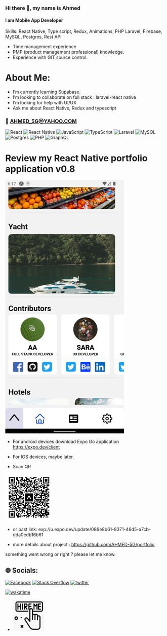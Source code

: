 ### Hi there 👋, my name is Ahmed

#### I am Mobile App Developer

Skills: React Native, Type script, Redux, Animations, PHP Laravel, Firebase, MySQL, Postgres, Rest API

- Time management experience
- PMP (product management professional) knowledge.
- Experience with GIT source control.

# About Me:

- I’m currently learning Supabase.<br>
- I’m looking to collaborate on full stack : laravel-react native<br>
- I’m looking for help with UI/UX<br>
- Ask me about React Native, Redux and typescript<br>

### 📧 AHMED_5G@YAHOO.COM

![React](https://img.shields.io/badge/react-%2320232a.svg?style=for-the-badge&logo=react&logoColor=%2361DAFB) ![React Native](https://img.shields.io/badge/react_native-%2320232a.svg?style=for-the-badge&logo=react&logoColor=%2361DAFB) ![JavaScript](https://img.shields.io/badge/javascript-%23323330.svg?style=for-the-badge&logo=javascript&logoColor=%23F7DF1E) ![TypeScript](https://img.shields.io/badge/typescript-%23007ACC.svg?style=for-the-badge&logo=typescript&logoColor=white) ![Laravel](https://img.shields.io/badge/laravel-%23FF2D20.svg?style=for-the-badge&logo=laravel&logoColor=white) ![MySQL](https://img.shields.io/badge/mysql-%2300f.svg?style=for-the-badge&logo=mysql&logoColor=white) ![Postgres](https://img.shields.io/badge/postgres-%23316192.svg?style=for-the-badge&logo=postgresql&logoColor=white) ![PHP](https://img.shields.io/badge/php-%23777BB4.svg?style=for-the-badge&logo=php&logoColor=white)
![GraphQL](https://img.shields.io/badge/-firebase-ffa611?style=for-the-badge&logo=firebase&logoColor=white)

# Review my React Native portfolio application v0.8

<img
     width=375 height= 800
      src="./images/sh.png">
</a>

- For android devices download Expo Go application https://expo.dev/client

- For IOS devices, maybe later.

- Scan QR

<img
     width=150 height= 150
      src="./images/eas-update.svg">
</a>

- or past link:
  exp://u.expo.dev/update/086e8b61-8371-46d5-a7cb-dda0edb16b61

- more details about project :
  https://github.com/AHMED-5G/portfolio

something went wrong or right ? please let me know.

## 🌐 Socials:

[![Facebook](https://img.shields.io/badge/Facebook-%231877F2.svg?logo=Facebook&logoColor=white)](https://www.facebook.com/people/Ahmed-Ali/100086148849098/)
[![Stack Overflow](https://img.shields.io/badge/-Stackoverflow-FE7A16?logo=stack-overflow&logoColor=white)](https://stackoverflow.com/users/14738120/ahmed5g)
[![twitter](https://img.shields.io/badge/-twitter-1DA1F2?logo=twitter&logoColor=white)](https://twitter.com/AD_5G)

[![wakatime](https://wakatime.com/badge/user/2b8d577c-8421-4136-96aa-e15e59c6a7d8.svg)](https://wakatime.com/@2b8d577c-8421-4136-96aa-e15e59c6a7d8)

- <a href="https://bento.me/ahmed5g">
     <img
     width=100 height= 100
      src="./images/hire2.png">
  </a>
